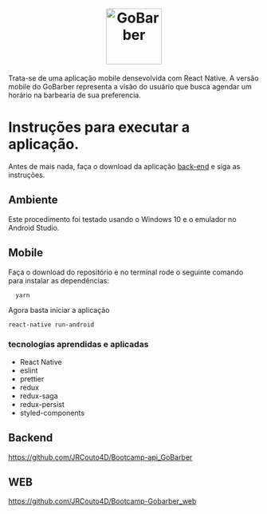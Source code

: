 <h1 align="center" display="flex" flexDirection="column">
  <img alt="GoBarber" title="GoBarber" src="https://play-lh.googleusercontent.com/KXeyZCwYdhmXATiNH5UzwkweYesVpsGacL6PQEddho5jOsbu1fX-PFvXtJwKrRQ3TdU" width="112px" />
</h1>

<span align="center">
  Trata-se de uma aplicação mobile densevolvida com React Native. A versão mobile do GoBarber representa a visão do usuário que busca agendar um horário na barbearia de sua preferencia.
</span>

# Instruções para executar a aplicação.

Antes de mais nada, faça o download da aplicação <a href="https://github.com/JRCouto4D/Bootcamp-api_GoBarber">back-end</a> e siga as instruções.

## Ambiente 

Este procedimento foi testado usando o Windows 10 e o emulador no Android Studio.

## Mobile

Faça o download do repositório e no terminal rode o seguinte comando para instalar as dependências:

```
  yarn
```

Agora basta iniciar a aplicação 

```
react-native run-android
```

### tecnologias aprendidas e aplicadas

- React Native
- eslint
- prettier
- redux
- redux-saga
- redux-persist
- styled-components

## Backend

https://github.com/JRCouto4D/Bootcamp-api_GoBarber

## WEB

https://github.com/JRCouto4D/Bootcamp-Gobarber_web
